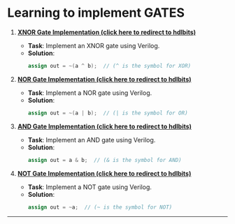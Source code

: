# Learning to implement GATES
1. **[XNOR Gate Implementation (click here to redirect to hdlbits)](https://hdlbits.01xz.net/wiki/Xnorgate)**
   - **Task**: Implement an XNOR gate using Verilog.
   - **Solution**: 
     ```verilog
     assign out = ~(a ^ b);  // (^ is the symbol for XOR)
     ```

2. **[NOR Gate Implementation (click here to redirect to hdlbits) ](https://hdlbits.01xz.net/wiki/Norgate)**
   - **Task**: Implement a NOR gate using Verilog.
   - **Solution**: 
     ```verilog
     assign out = ~(a | b);  // (| is the symbol for OR)
     ```

3. **[AND Gate Implementation (click here to redirect to hdlbits) ](https://hdlbits.01xz.net/wiki/Andgate)**
   - **Task**: Implement an AND gate using Verilog.
   - **Solution**: 
     ```verilog
     assign out = a & b;  // (& is the symbol for AND)
     ```

4. **[NOT Gate Implementation (click here to redirect to hdlbits) ](https://hdlbits.01xz.net/wiki/Notgate)**
   - **Task**: Implement a NOT gate using Verilog.
   - **Solution**: 
     ```verilog
     assign out = ~a;  // (~ is the symbol for NOT)
     ```

---
